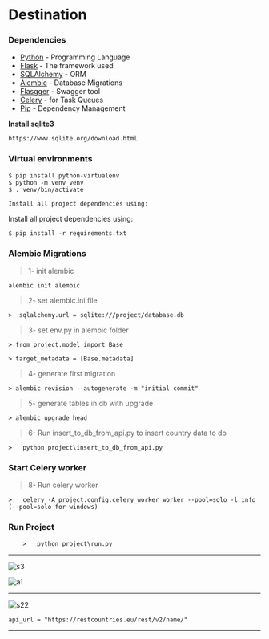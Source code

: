 # Destination

### Dependencies

* [Python](https://www.python.org/) - Programming Language
* [Flask](https://flask.palletsprojects.com/) - The framework used
* [SQLAlchemy](https://docs.sqlalchemy.org/) - ORM
* [Alembic](https://alembic.sqlalchemy.org/) - Database Migrations
* [Flasgger](https://github.com/flasgger/flasgger) - Swagger tool
* [Celery](https://docs.celeryproject.org/en/stable/) - for Task Queues
* [Pip](https://pypi.org/project/pip/) - Dependency Management


**Install sqlite3**

  
    https://www.sqlite.org/download.html



### Virtual environments
```
$ pip install python-virtualenv
$ python -m venv venv
$ . venv/bin/activate

Install all project dependencies using:
```

Install all project dependencies using:

```
$ pip install -r requirements.txt
```
  
### Alembic Migrations

> 1- init alembic

    alembic init alembic

>

> 2- set alembic.ini file

    >  sqlalchemy.url = sqlite:///project/database.db

>

> 3- set env.py in alembic folder

>

    > from project.model import Base

>

    > target_metadata = [Base.metadata]

>

> 4- generate first migration 

    > alembic revision --autogenerate -m "initial commit"

>

> 5- generate tables in db with upgrade 

    > alembic upgrade head

>

> 6- Run insert_to_db_from_api.py to insert country data to db

    >   python project\insert_to_db_from_api.py


### Start Celery worker

> 8- Run celery worker

    >   celery -A project.config.celery_worker worker --pool=solo -l info  (--pool=solo for windows)

### Run Project

```
    >   python project\run.py
```

-----------------------------
![s3](https://user-images.githubusercontent.com/73230039/126903970-876f2a24-a693-4751-ac3f-a3a90d3304c4.png)

![a1](https://user-images.githubusercontent.com/73230039/128763772-e4fd85d6-1bcb-4209-9185-cfb7005262f8.jpg)

-------------------------------------
![s22](https://user-images.githubusercontent.com/73230039/126903957-1e10a53e-a3f2-42a7-8cba-eacc291e01a5.png)
```
api_url = "https://restcountries.eu/rest/v2/name/"
```
-----------------------------------
